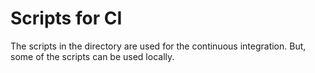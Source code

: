 # Scripts for CI
The scripts in the directory are used for the continuous integration.
But, some of the scripts can be used locally.

